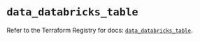 # `data_databricks_table`

Refer to the Terraform Registry for docs: [`data_databricks_table`](https://registry.terraform.io/providers/databricks/databricks/1.54.0/docs/data-sources/table).
